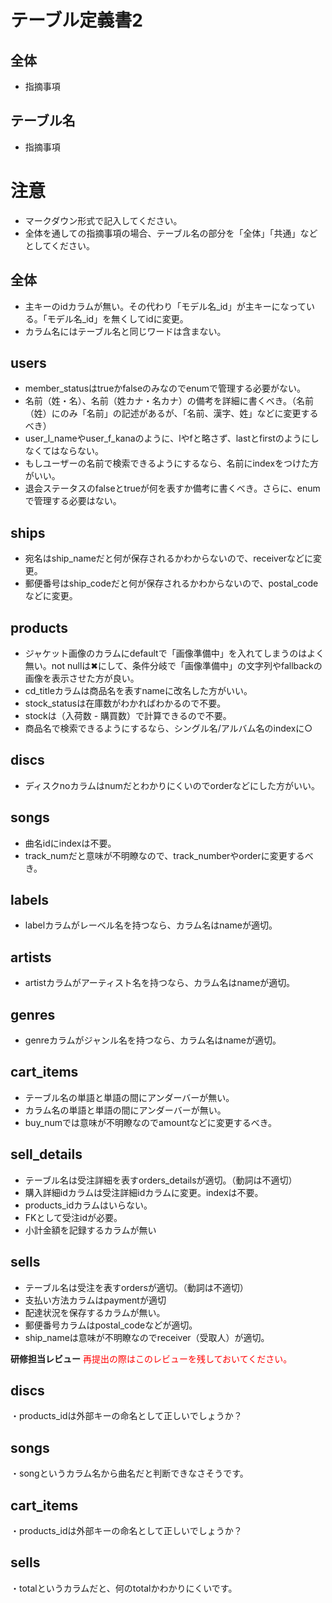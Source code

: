# テーブル定義書2
## 全体
- 指摘事項

## テーブル名
- 指摘事項

# 注意
* マークダウン形式で記入してください。
* 全体を通しての指摘事項の場合、テーブル名の部分を「全体」「共通」などとしてください。


## 全体
- 主キーのidカラムが無い。その代わり「モデル名_id」が主キーになっている。「モデル名_id」を無くしてidに変更。
- カラム名にはテーブル名と同じワードは含まない。

## users
- member_statusはtrueかfalseのみなのでenumで管理する必要がない。
- 名前（姓・名）、名前（姓カナ・名カナ）の備考を詳細に書くべき。（名前（姓）にのみ「名前」の記述があるが、「名前、漢字、姓」などに変更するべき）
- user_l_nameやuser_f_kanaのように、lやfと略さず、lastとfirstのようにしなくてはならない。
- もしユーザーの名前で検索できるようにするなら、名前にindexをつけた方がいい。
- 退会ステータスのfalseとtrueが何を表すか備考に書くべき。さらに、enumで管理する必要はない。

## ships
- 宛名はship_nameだと何が保存されるかわからないので、receiverなどに変更。
- 郵便番号はship_codeだと何が保存されるかわからないので、postal_codeなどに変更。

## products
- ジャケット画像のカラムにdefaultで「画像準備中」を入れてしまうのはよく無い。not nullは✖︎にして、条件分岐で「画像準備中」の文字列やfallbackの画像を表示させた方が良い。
- cd_titleカラムは商品名を表すnameに改名した方がいい。
- stock_statusは在庫数がわかればわかるので不要。
- stockは（入荷数 - 購買数）で計算できるので不要。
- 商品名で検索できるようにするなら、シングル名/アルバム名のindexに○

## discs
- ディスクnoカラムはnumだとわかりにくいのでorderなどにした方がいい。

## songs
- 曲名idにindexは不要。
- track_numだと意味が不明瞭なので、track_numberやorderに変更するべき。

## labels
- labelカラムがレーベル名を持つなら、カラム名はnameが適切。

## artists
- artistカラムがアーティスト名を持つなら、カラム名はnameが適切。

## genres
- genreカラムがジャンル名を持つなら、カラム名はnameが適切。

## cart_items
- テーブル名の単語と単語の間にアンダーバーが無い。
- カラム名の単語と単語の間にアンダーバーが無い。
- buy_numでは意味が不明瞭なのでamountなどに変更するべき。

## sell_details
- テーブル名は受注詳細を表すorders_detailsが適切。（動詞は不適切）
- 購入詳細idカラムは受注詳細idカラムに変更。indexは不要。
- products_idカラムはいらない。
- FKとして受注idが必要。
- 小計金額を記録するカラムが無い

## sells
- テーブル名は受注を表すordersが適切。（動詞は不適切）
- 支払い方法カラムはpaymentが適切
- 配達状況を保存するカラムが無い。
- 郵便番号カラムはpostal_codeなどが適切。
- ship_nameは意味が不明瞭なのでreceiver（受取人）が適切。



**研修担当レビュー**
<font color="Red">再提出の際はこのレビューを残しておいてください。</font>


## discs
・products_idは外部キーの命名として正しいでしょうか？


## songs
・songというカラム名から曲名だと判断できなさそうです。


## cart_items
・products_idは外部キーの命名として正しいでしょうか？


## sells
・totalというカラムだと、何のtotalかわかりにくいです。
